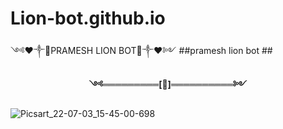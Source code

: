 # Lion-bot.github.io
༺❤️༒🦁PRAMESH LION BOT🦁༒❤️༻
##pramesh lion bot ##

<p align="center"> 
<b>༺═════════[👸]══════════༻</b>
</p>

![Picsart_22-07-03_15-45-00-698](https://user-images.githubusercontent.com/108355004/216788702-04741afb-4e3a-4147-b1d3-69b0ba3b7e98.jpg)

